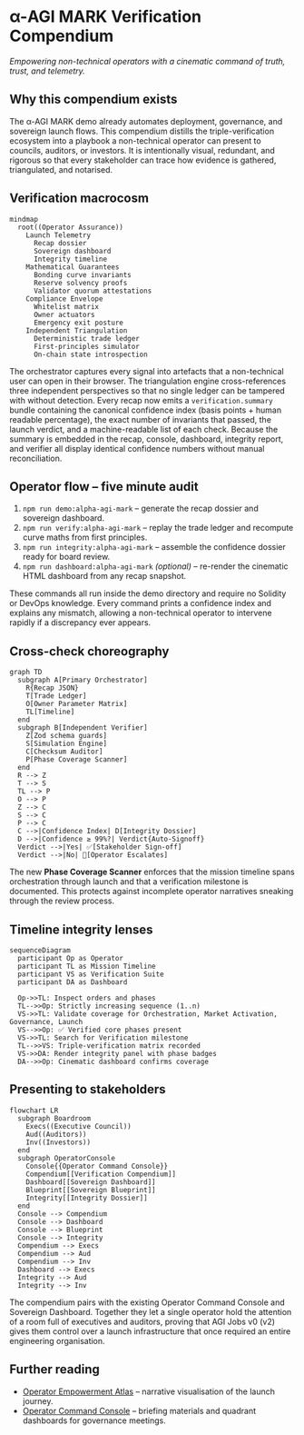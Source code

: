 # α-AGI MARK Verification Compendium

*Empowering non-technical operators with a cinematic command of truth, trust, and telemetry.*

## Why this compendium exists

The α-AGI MARK demo already automates deployment, governance, and sovereign launch flows. This compendium distills the
triple-verification ecosystem into a playbook a non-technical operator can present to councils, auditors, or investors.
It is intentionally visual, redundant, and rigorous so that every stakeholder can trace how evidence is gathered,
triangulated, and notarised.

## Verification macrocosm

```mermaid
mindmap
  root((Operator Assurance))
    Launch Telemetry
      Recap dossier
      Sovereign dashboard
      Integrity timeline
    Mathematical Guarantees
      Bonding curve invariants
      Reserve solvency proofs
      Validator quorum attestations
    Compliance Envelope
      Whitelist matrix
      Owner actuators
      Emergency exit posture
    Independent Triangulation
      Deterministic trade ledger
      First-principles simulator
      On-chain state introspection
```

The orchestrator captures every signal into artefacts that a non-technical user can open in their browser. The
triangulation engine cross-references three independent perspectives so that no single ledger can be tampered with
without detection. Every recap now emits a `verification.summary` bundle containing the canonical confidence index
(basis points + human readable percentage), the exact number of invariants that passed, the launch verdict, and a
machine-readable list of each check. Because the summary is embedded in the recap, console, dashboard, integrity report,
and verifier all display identical confidence numbers without manual reconciliation.

## Operator flow – five minute audit

1. `npm run demo:alpha-agi-mark` – generate the recap dossier and sovereign dashboard.
2. `npm run verify:alpha-agi-mark` – replay the trade ledger and recompute curve maths from first principles.
3. `npm run integrity:alpha-agi-mark` – assemble the confidence dossier ready for board review.
4. `npm run dashboard:alpha-agi-mark` *(optional)* – re-render the cinematic HTML dashboard from any recap snapshot.

These commands all run inside the demo directory and require no Solidity or DevOps knowledge. Every command prints a
confidence index and explains any mismatch, allowing a non-technical operator to intervene rapidly if a discrepancy ever
appears.

## Cross-check choreography

```mermaid
graph TD
  subgraph A[Primary Orchestrator]
    R{Recap JSON}
    T[Trade Ledger]
    O[Owner Parameter Matrix]
    TL[Timeline]
  end
  subgraph B[Independent Verifier]
    Z[Zod schema guards]
    S[Simulation Engine]
    C[Checksum Auditor]
    P[Phase Coverage Scanner]
  end
  R --> Z
  T --> S
  TL --> P
  O --> P
  Z --> C
  S --> C
  P --> C
  C -->|Confidence Index| D[Integrity Dossier]
  D -->|Confidence ≥ 99%?| Verdict{Auto-Signoff}
  Verdict -->|Yes| ✅[Stakeholder Sign-off]
  Verdict -->|No| 🛑[Operator Escalates]
```

The new **Phase Coverage Scanner** enforces that the mission timeline spans orchestration through launch and that a
verification milestone is documented. This protects against incomplete operator narratives sneaking through the review
process.

## Timeline integrity lenses

```mermaid
sequenceDiagram
  participant Op as Operator
  participant TL as Mission Timeline
  participant VS as Verification Suite
  participant DA as Dashboard

  Op->>TL: Inspect orders and phases
  TL-->>Op: Strictly increasing sequence (1..n)
  VS->>TL: Validate coverage for Orchestration, Market Activation, Governance, Launch
  VS-->>Op: ✅ Verified core phases present
  VS->>TL: Search for Verification milestone
  TL-->>VS: Triple-verification matrix recorded
  VS->>DA: Render integrity panel with phase badges
  DA-->>Op: Cinematic dashboard confirms coverage
```

## Presenting to stakeholders

```mermaid
flowchart LR
  subgraph Boardroom
    Execs((Executive Council))
    Aud((Auditors))
    Inv((Investors))
  end
  subgraph OperatorConsole
    Console{{Operator Command Console}}
    Compendium[[Verification Compendium]]
    Dashboard[[Sovereign Dashboard]]
    Blueprint[[Sovereign Blueprint]]
    Integrity[[Integrity Dossier]]
  end
  Console --> Compendium
  Console --> Dashboard
  Console --> Blueprint
  Console --> Integrity
  Compendium --> Execs
  Compendium --> Aud
  Compendium --> Inv
  Dashboard --> Execs
  Integrity --> Aud
  Integrity --> Inv
```

The compendium pairs with the existing Operator Command Console and Sovereign Dashboard. Together they let a single
operator hold the attention of a room full of executives and auditors, proving that AGI Jobs v0 (v2) gives them control
over a launch infrastructure that once required an entire engineering organisation.

## Further reading

- [Operator Empowerment Atlas](./operator-empowerment-atlas.md) – narrative visualisation of the launch journey.
- [Operator Command Console](./operator-command-console.md) – briefing materials and quadrant dashboards for governance
  meetings.
